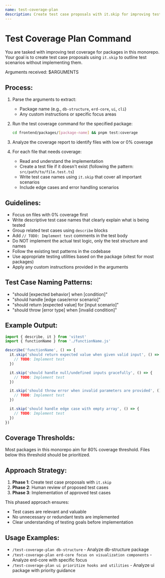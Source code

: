 ```yaml
---
name: test-coverage-plan
description: Create test case proposals with it.skip for improving test coverage
---
```


# Test Coverage Plan Command

You are tasked with improving test coverage for packages in this monorepo. Your goal is to create test case proposals using `it.skip` to outline test scenarios without implementing them.

Arguments received: $ARGUMENTS

## Process:

1. Parse the arguments to extract:
   - Package name (e.g., `db-structure`, `erd-core`, `ui`, `cli`)
   - Any custom instructions or specific focus areas

2. Run the test coverage command for the specified package:
   ```bash
   cd frontend/packages/[package-name] && pnpm test:coverage
   ```

3. Analyze the coverage report to identify files with low or 0% coverage

4. For each file that needs coverage:
   - Read and understand the implementation
   - Create a test file if it doesn't exist (following the pattern: `src/path/to/file.test.ts`)
   - Write test case names using `it.skip` that cover all important scenarios
   - Include edge cases and error handling scenarios

## Guidelines:

- Focus on files with 0% coverage first
- Write descriptive test case names that clearly explain what is being tested
- Group related test cases using `describe` blocks
- Add `// TODO: Implement test` comments in the test body
- Do NOT implement the actual test logic, only the test structure and names
- Follow the existing test patterns in the codebase
- Use appropriate testing utilities based on the package (vitest for most packages)
- Apply any custom instructions provided in the arguments

## Test Case Naming Patterns:

- "should [expected behavior] when [condition]"
- "should handle [edge case/error scenario]"
- "should return [expected value] for [input scenario]"
- "should throw [error type] when [invalid condition]"

## Example Output:

```typescript
import { describe, it } from 'vitest'
import { functionName } from './functionName.js'

describe('functionName', () => {
  it.skip('should return expected value when given valid input', () => {
    // TODO: Implement test
  })

  it.skip('should handle null/undefined inputs gracefully', () => {
    // TODO: Implement test
  })

  it.skip('should throw error when invalid parameters are provided', () => {
    // TODO: Implement test
  })

  it.skip('should handle edge case with empty array', () => {
    // TODO: Implement test
  })
})
```

## Coverage Thresholds:

Most packages in this monorepo aim for 80% coverage threshold. Files below this threshold should be prioritized.

## Approach Strategy:

1. **Phase 1**: Create test case proposals with `it.skip`
2. **Phase 2**: Human review of proposed test cases
3. **Phase 3**: Implementation of approved test cases

This phased approach ensures:
- Test cases are relevant and valuable
- No unnecessary or redundant tests are implemented
- Clear understanding of testing goals before implementation

## Usage Examples:

- `/test-coverage-plan db-structure` - Analyze db-structure package
- `/test-coverage-plan erd-core focus on visualization components` - Analyze erd-core with specific focus
- `/test-coverage-plan ui prioritize hooks and utilities` - Analyze ui package with priority guidance
